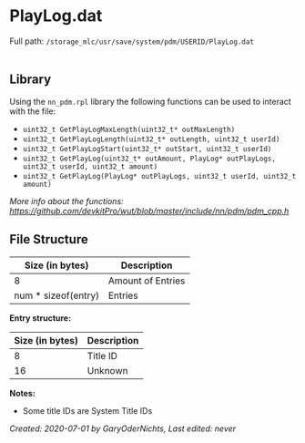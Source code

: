 # PlayLog.dat
Full path: `/storage_mlc/usr/save/system/pdm/USERID/PlayLog.dat`  
<br>

<h2>Library</h2>  

Using the `nn_pdm.rpl` library the following functions can be used to interact with the file:  
* `uint32_t GetPlayLogMaxLength(uint32_t* outMaxLength)`
* `uint32_t GetPlayLogLength(uint32_t* outLength, uint32_t userId)`
* `uint32_t GetPlayLogStart(uint32_t* outStart, uint32_t userId)`
* `uint32_t GetPlayLog(uint32_t* outAmount, PlayLog* outPlayLogs, uint32_t userId, uint32_t amount)`
* `uint32_t GetPlayLog(PlayLog* outPlayLogs, uint32_t userId, uint32_t amount)`

<i>More info about the functions: https://github.com/devkitPro/wut/blob/master/include/nn/pdm/pdm_cpp.h</i>

<h2>File Structure</h2>  

| Size (in bytes)     | Description       |
| ------------------- | ----------------- |
| 8                   | Amount of Entries |
| num * sizeof(entry) | Entries           |  

<b>Entry structure:</b>  

| Size (in bytes) | Description |
| --------------- | ----------- |
| 8               | Title ID    |
| 16              | Unknown     |

<b>Notes:</b>  

* Some title IDs are System Title IDs  

<i>Created: 2020-07-01 by GaryOderNichts, Last edited: never</i>